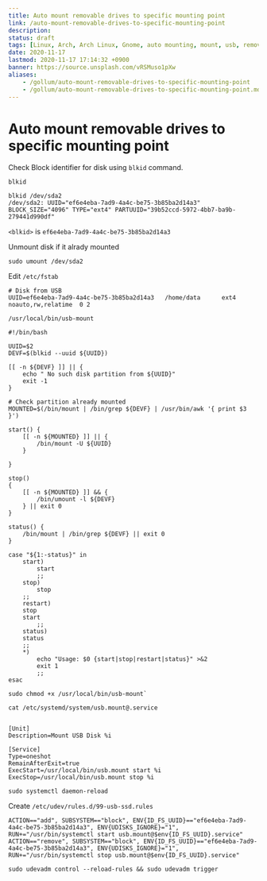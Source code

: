 ```yaml
---
title: Auto mount removable drives to specific mounting point
link: /auto-mount-removable-drives-to-specific-mounting-point
description: 
status: draft
tags: [Linux, Arch, Arch Linux, Gnome, auto mounting, mount, usb, removable]
date: 2020-11-17
lastmod: 2020-11-17 17:14:32 +0900
banner: https://source.unsplash.com/vRSMuso1pXw
aliases:
    - /gollum/auto-mount-removable-drives-to-specific-mounting-point
    - /gollum/auto-mount-removable-drives-to-specific-mounting-point.md
---
```


# Auto mount removable drives to specific mounting point


Check Block identifier for disk using `blkid` command.
```
blkid
```

```
blkid /dev/sda2
/dev/sda2: UUID="ef6e4eba-7ad9-4a4c-be75-3b85ba2d14a3" BLOCK_SIZE="4096" TYPE="ext4" PARTUUID="39b52ccd-5972-4bb7-ba9b-279441d990df"
```

`<blkid>` is `ef6e4eba-7ad9-4a4c-be75-3b85ba2d14a3`


Unmount disk if it alrady mounted
```
sudo umount /dev/sda2
```

<!--more-->

Edit `/etc/fstab`
```
# Disk from USB
UUID=ef6e4eba-7ad9-4a4c-be75-3b85ba2d14a3	/home/data     	ext4      	noauto,rw,relatime	0 2
```

`/usr/local/bin/usb-mount`

```
#!/bin/bash

UUID=$2
DEVF=$(blkid --uuid ${UUID})

[[ -n ${DEVF} ]] || {
    echo " No such disk partition from ${UUID}"
    exit -1
}

# Check partition already mounted
MOUNTED=$(/bin/mount | /bin/grep ${DEVF} | /usr/bin/awk '{ print $3 }')

start() {
    [[ -n ${MOUNTED} ]] || {
        /bin/mount -U ${UUID}
    }
	
}

stop()
{
    [[ -n ${MOUNTED} ]] && {
        /bin/umount -l ${DEVF}
    } || exit 0
}

status() {
    /bin/mount | /bin/grep ${DEVF} || exit 0
}

case "${1:-status}" in
    start)
       	start
        ;;
    stop)
        stop
	;;
    restart)
	stop
	start
        ;;
    status)
	status
	;;
    *)
        echo "Usage: $0 {start|stop|restart|status}" >&2
        exit 1
        ;;
esac
```

```
sudo chmod +x /usr/local/bin/usb-mount`
```


`cat /etc/systemd/system/usb.mount@.service`
```

[Unit]
Description=Mount USB Disk %i

[Service]
Type=oneshot
RemainAfterExit=true
ExecStart=/usr/local/bin/usb.mount start %i
ExecStop=/usr/local/bin/usb.mount stop %i
```

```
sudo systemctl daemon-reload
```

Create `/etc/udev/rules.d/99-usb-ssd.rules`

```
ACTION=="add", SUBSYSTEM=="block", ENV{ID_FS_UUID}=="ef6e4eba-7ad9-4a4c-be75-3b85ba2d14a3", ENV{UDISKS_IGNORE}="1", RUN+="/usr/bin/systemctl start usb.mount@$env{ID_FS_UUID}.service"
ACTION=="remove", SUBSYSTEM=="block", ENV{ID_FS_UUID}=="ef6e4eba-7ad9-4a4c-be75-3b85ba2d14a3", ENV{UDISKS_IGNORE}="1", RUN+="/usr/bin/systemctl stop usb.mount@$env{ID_FS_UUID}.service"

```

```
sudo udevadm control --reload-rules && sudo udevadm trigger
```